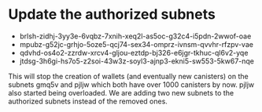 # Update the authorized subnets

- brlsh-zidhj-3yy3e-6vqbz-7xnih-xeq2l-as5oc-g32c4-i5pdn-2wwof-oae
- mpubz-g52jc-grhjo-5oze5-qcj74-sex34-omprz-ivnsm-qvvhr-rfzpv-vae
- qdvhd-os4o2-zzrdw-xrcv4-gljou-eztdp-bj326-e6jgr-tkhuc-ql6v2-yqe
- jtdsg-3h6gi-hs7o5-z2soi-43w3z-soyl3-ajnp3-ekni5-sw553-5kw67-nqe

This will stop the creation of wallets (and eventually new canisters) on the
subnets gmq5v and pjljw  which both have over 1000 canisters by now.
pjljw also started being overloaded.
We are adding two new subnets to the authorized subnets instead of the removed
ones.

